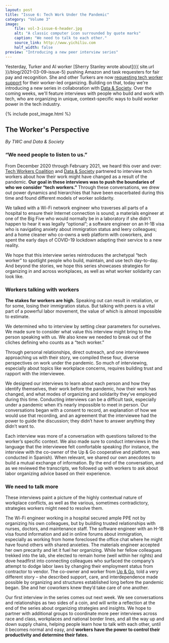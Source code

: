 ```yaml
---
layout: post
title: "Issue 6: Tech Work Under the Pandemic"
category: "Volume 3"
image:
    file: vol-3-issue-6-header.jpg
    alt: "A classic computer icon surrounded by quote marks"
    caption: "We need to talk to each other."
    source_link: http://www.yichiliu.com
    half_width: false
preview: "Introducing a new peer interview series"
---
```


Yesterday, Turker and AI worker [Sherry Stanley wrote about]({{ site.url }}/blog/2021-03-09-issue-5) pushing Amazon and task requesters for fair pay and recognition. She and other Turkers are now [requesting tech worker support](https://twitter.com/turkopticon/status/1369684074030379011) for their worker-led organizing. Building on that, today we're introducing a new series in collaboration with [Data & Society](https://datasociety.net). Over the coming weeks, we'll feature interviews with people who build and work with tech, who are organizing in unique, context-specific ways to build worker power in the tech industry.

<!-- do not remove the excerpt tag -->
<!--excerpt-->
<!-- remaining content goes below here -->

{% include post_image.html %}

## The Worker's Perspective

_By TWC and Data & Society_

### “We need people to listen to us.” 

From December 2020 through February 2021, we heard this over and over: [Tech Workers Coalition](https://techworkerscoalition.org/) and [Data & Society](https://datasociety.net/) partnered to interview tech workers about how their work might have changed as a result of the pandemic. **Our goal in these interviews was to push the boundaries of who we consider “tech workers.”** Through these conversations, we drew out power dynamics and hierarchies that have been exacerbated during this time and found different models of worker solidarity. 

We talked with a Wi-Fi network engineer who traverses all parts of a hospital to ensure their Internet connection is sound; a materials engineer at one of the Big Five who would normally be in a laboratory if she didn’t happen to hear it was legally “optional”; a software engineer on an H-1B visa who is navigating anxiety about immigration status and leery colleagues; and a home cleaner who co-owns a web platform with coworkers, and spent the early days of COVID-19 lockdown adapting their service to a new reality.

We hope that this interview series reintroduces the archetypal “tech worker” to spotlight people who build, maintain, and use tech day-to-day. And beyond the stories, we hope this series showcases strategies for organizing in and across workplaces, as well as what worker solidarity can look like.

### Workers talking with workers

**The stakes for workers are high.** Speaking out can result in retaliation, or for some, losing their immigration status. But talking with peers is a vital part of a powerful labor movement, the value of which is almost impossible to estimate.

We determined who to interview by setting clear parameters for ourselves. We made sure to consider what value this interview might bring to the person speaking with us. We also knew we needed to break out of the cliches defining who counts as a “tech worker.”

Through personal relationships, direct outreach, and one interviewee approaching us with their story, we compiled these four, diverse perspectives on work under the pandemic. So much of interviewing, especially about topics like workplace concerns, requires building trust and rapport with the interviewee. 

We designed our interviews to learn about each person and how they identify themselves, their work before the pandemic, how their work has changed, and what modes of organizing and solidarity they’ve employed during this time. Conducting interviews can be a difficult task, especially under a pandemic when it’s nearly impossible to meet in person. Our conversations began with a consent to record, an explanation of how we would use that recording, and an agreement that the interviewee had the power to guide the discussion; they didn’t have to answer anything they didn’t want to. 

Each interview was more of a conversation with questions tailored to the worker’s specific context. We also made sure to conduct interviews in the language that the interviewee felt comfortable speaking (for instance, the interview with the co-owner of the Up & Go cooperative and platform, was conducted in Spanish). When relevant, we shared our own anecdotes to build a mutual exchange of information. By the end of the conversation, and as we reviewed the transcripts, we followed up with workers to ask about labor organizing advice based on their experience.

### We need to talk more

These interviews paint a picture of the highly contextual nature of workplace conflicts, as well as the various, sometimes contradictory, strategies workers might need to resolve them. 

The Wi-Fi engineer working in a hospital secured ample PPE not by organizing his own colleagues, but by building trusted relationships with nurses, doctors, and maintenance staff. The software engineer with an H-1B visa found information and aid in online forums about immigration, especially as working from home foreclosed the office chat where he might have found others with shared anxieties. The materials engineer accepted her own precarity and let it fuel her organizing. While her fellow colleagues trekked into the lab, she elected to remain home (well within her rights) and dove headfirst into connecting colleagues who surfaced the company’s attempt to dodge labor laws by changing their employment status from contractor to vendor. The co-owner and worker from [Up & Go](https://www.upandgo.coop/), told a very different story – she described support, care, and interdependence made possible by organizing and structures established long before the pandemic began. She and her coworkers knew they’d take care of one another.

Our first interview in the series comes out next week. We see conversations and relationships as two sides of a coin, and will write a reflection at the end of the series about organizing strategies and insights. We hope to partner with additional groups to coordinate more peer interviews across race and class, workplaces and national border lines, and all the way up and down supply chains, helping people learn how to talk with each other, until it becomes normal and easy, and **workers have the power to control their productivity and determine their fates.**
